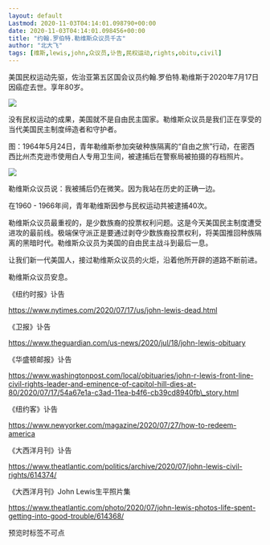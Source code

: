 ```yaml
---
layout: default
Lastmod: 2020-11-03T04:14:01.098790+00:00
date: 2020-11-03T04:14:01.098456+00:00
title: "约翰.罗伯特.勒维斯众议员千古"
author: "北大飞"
tags: [维斯,lewis,john,众议员,讣告,民权运动,rights,obitu,civil]
---
```


美国民权运动先驱，佐治亚第五区国会议员约翰.罗伯特.勒维斯于2020年7月17日因癌症去世。享年80岁。  

![](https://images.weserv.nl/?url=https%3A//mmbiz.qpic.cn/mmbiz_jpg/kbqexlSQD1NgWBoQibZTNLcYDNoZ0N6FjBuV4icibXSw4L2icDmCmspgwBoavmS8Ke2ibDEOdlSFNn3xsVoBzlBlicOA/640%3Fwx_fmt%3Djpeg)

没有民权运动的成果，美国就不是自由民主国家。勒维斯众议员是我们正在享受的当代美国民主制度缔造者和守护者。  

图：1964年5月24日，青年勒维斯参加突破种族隔离的“自由之旅”行动，在密西西比州杰克逊市使用白人专用卫生间，被逮捕后在警察局被拍摄的存档照片。

![](https://images.weserv.nl/?url=https%3A//mmbiz.qpic.cn/mmbiz_jpg/kbqexlSQD1NgWBoQibZTNLcYDNoZ0N6Fj2q3hSgunbkZSy2vMTpPIDjEKIv9UPAadUW9kTeZaWPBbtKZSpiaFicZQ/640%3Fwx_fmt%3Djpeg)

勒维斯众议员说：我被捕后仍在微笑。因为我站在历史的正确一边。  

在1960 - 1966年间，青年勒维斯因参与民权运动共被逮捕40次。

勒维斯众议员最重视的，是少数族裔的投票权利问题。这是今天美国民主制度遭受进攻的最前线。极端保守派正是要通过剥夺少数族裔投票权利，将美国推回种族隔离的黑暗时代。勒维斯众议员为美国的自由民主战斗到最后一息。

让我们新一代美国人，接过勒维斯众议员的火炬，沿着他所开辟的道路不断前进。

勒维斯众议员安息。

《纽约时报》讣告

https://www.nytimes.com/2020/07/17/us/john-lewis-dead.html

《卫报》讣告

https://www.theguardian.com/us-news/2020/jul/18/john-lewis-obituary

《华盛顿邮报》讣告

https://www.washingtonpost.com/local/obituaries/john-r-lewis-front-line-civil-rights-leader-and-eminence-of-capitol-hill-dies-at-80/2020/07/17/54a67e1a-c3ad-11ea-b4f6-cb39cd8940fb\_story.html

《纽约客》讣告

https://www.newyorker.com/magazine/2020/07/27/how-to-redeem-america

《大西洋月刊》讣告

https://www.theatlantic.com/politics/archive/2020/07/john-lewis-civil-rights/614374/

《大西洋月刊》John Lewis生平照片集

https://www.theatlantic.com/photo/2020/07/john-lewis-photos-life-spent-getting-into-good-trouble/614368/

  

预览时标签不可点

